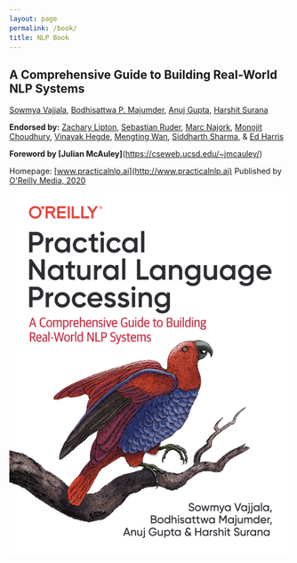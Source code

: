 ```yaml
---
layout: page
permalink: /book/
title: NLP Book
---
```


## A Comprehensive Guide to Building Real-World NLP Systems
[Sowmya Vajjala](https://www.linkedin.com/in/sowmya-vajjala-2a38734/), [Bodhisattwa P. Majumder](http://www.majumderb.com/), [Anuj Gupta](https://www.linkedin.com/in/anujgupta-82/), [Harshit Surana](http://harshitsurana.com/)

**Endorsed by:**
[Zachary Lipton](http://zacklipton.com/), [Sebastian Ruder](https://ruder.io/), [Marc Najork](http://marc.najork.org/), [Monojit Choudhury](https://www.microsoft.com/en-us/research/people/monojitc/), [Vinayak Hegde](https://www.linkedin.com/in/vinayakh/), [Mengting Wan](https://mengtingwan.github.io/), [Siddharth Sharma](https://www.linkedin.com/in/siddharth-sharma-31140210/), & [Ed Harris](https://www.linkedin.com/in/e10is/)

**Foreword by [Julian McAuley]**(https://cseweb.ucsd.edu/~jmcauley/)


Homepage: [www.practicalnlp.ai](http://www.practicalnlp.ai)
Published by [O'Reilly Media, 2020](http://shop.oreilly.com/product/0636920262329.do)

![figure](/images/PNLPbook.png)